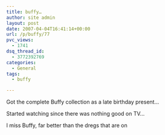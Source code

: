 ```yaml
---
title: buffy…
author: site admin
layout: post
date: 2007-04-04T16:41:14+00:00
url: /p/buffy/77
pvc_views:
  - 1741
dsq_thread_id:
  - 3772392769
categories:
  - General
tags:
  - buffy

---
```

Got the complete Buffy collection as a late birthday present&#8230;

Started watching since there was nothing good on TV&#8230;

I miss Buffy, far better than the dregs that are on
